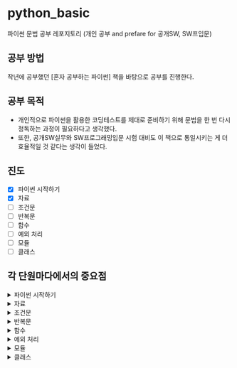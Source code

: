 # python_basic
파이썬 문법 공부 레포지토리 (개인 공부 and prefare for 공개SW, SW프입문)

## 공부 방법
작년에 공부했던 [혼자 공부하는 파이썬] 책을 바탕으로 공부를 진행한다.

## 공부 목적
* 개인적으로 파이썬을 활용한 코딩테스트를 제대로 준비하기 위해 문법을 한 번 다시 정독하는 과정이 필요하다고 생각했다.
* 또한, 공개SW실무와 SW프로그래밍입문 시험 대비도 이 책으로 통일시키는 게 더 효율적일 것 같다는 생각이 들었다.

## 진도
- [x] 파이썬 시작하기
- [x] 자료
- [ ] 조건문
- [ ] 반복문
- [ ] 함수
- [ ] 예외 처리
- [ ] 모듈
- [ ] 클래스

## 각 단원마다에서의 중요점
<details>
<summary>파이썬 시작하기</summary>
<div markdown="1">
  <h3>이 책에서 자주 나오는 파이썬 용어들</h3>
  <ul>
    <li>
      <code><b>키워드</b></code>: 특별한 의미가 부여된 단어로, 파이썬이 만들어질 때 이미 사용하겠다고 예약해 놓은 단어
    </li>
    <li>
      <code><b>식별자</b></code>: 프로그래밍 언어에서 이름을 붙일 때 사용하는 단어
      <ul>
        <li>키워드를 사용하면 안 됩니다.</li>
        <li>특수 문자는 언더 바(_)만 허용됩니다.</li>
        <li>숫자로 시작하면 안 됩니다.</li>
        <li>공백을 포함할 수 없습니다.</li>
        <li>캐멀케이스(대문자시작)은 <code><b>클래스</b></code>를 의미, 괄호가 있으면 <code><b>생성자</b></code>를 의미</li>
        <li>스네이크케이스(소문자시작)은 괄호가 있으면 <code><b>함수</b></code>, 없으면 <code><b>변수</b></code>를 의미</li>
      </ul>
    </li>
  </ul>
  <ul>
    <li>파이썬은 <code><b>대소문자를 구분</b></code>합니다.</li>
    <li><code><b>print()</b></code>함수로 여러 개를 출력하면, 공백 한 칸이 추가되면서 여러 개가 출력됩니다.</li>
  </ul>
</div>
  
</details>
<details>
<summary>자료</summary>
<div markdown="1">
  <h3>자료형과 문자열</h3>
  <ul>
    <li><code><b>type()</b></code>: 자료의 형식 확인</li>
    <li><code><b>len()</b></code>: 길이 확인</li>
    <li><code><b>문자열+문자열</b></code>: 공백 없이 바로 문자열이 연결됩니다. 참고로, 문자열과 숫자를 결합할 수는 없습니다.</li>
    <li><code><b>문자*숫자</b></code> 또는 <code><b>숫자*문자</b></code>: 문자열을 숫자만큼 반복합니다.</li>
    <li>
      <code><b>[a:b]</b></code>: 슬라이싱 (특정 범위를 선택합니다. b 직전까지를 선택하며, 원본이 변하지 않습니다.)
      <ul>
        <li>변형1:<code><b>[-3:-1]</b></code>: -1은 뒤에서부터를 의미합니다. 뒤에서부터 2번째, 3번째를 선택한다는 뜻 입니다.</li>
        <li>변형2:<code><b>[1:]</b></code>: 1번째 (2번째) 값부터 끝까지를 선택한다는 뜻 입니다.</li>
        <li>변형3:<code><b>[:3]</b></code>: 0번째, 1번째, 2번째까지를 선택한다는 뜻 입니다.</li>
      </ul>
    </li>
  </ul>
  <ul>
    <li>문자열에서 따옴표를 출력하려면 앞에 \ 문자를 넣으면 됩니다.</li>
    <li>\ 문자를 두 번 넣으면 \ 하나를 의미합니다.</li>
    <li>
      """와 같이 따옴표를 세 번 입력하면 여러 줄 문자열을 입력할 수 있습니다.
      <li>
        """를 입력한 뒤 한 줄씩 내린 다음 문자열을 입력하면 위 아래로 의도치 않은 줄바꿈이 들어갑니다. 이때 따옴표 앞에 \를 붙인다면 없앨 수 있습니다.
      </li>
    </li>
    <li>파이썬은 <code><b>제로 인덱스</b></code>라서 0부터 시작합니다.</li>
  </ul>
  <h3>숫자</h3>
  <ul>
    <li>파이썬의 숫자 타입은 <code><b>int</b></code>와 <code><b>float</b></code>으로 나뉩니다.</li>
  </ul>
  <h3>변수와 입력</h3>
  <ul>
    <li><code><b>input()</code></b>함수로는 입력을 받을 수 있으며, 결과는 무조건 <code><b>문자열</b></code>입니다.</li>
    <li>
      <code><b>int()</b></code> 또는 <code><b>float()</b></code>: 문자열 또는 숫자를 정수, 실수로 변환합니다.
      <ul>
        <li><code><b>int(실수)</b></code>: 소수점 버리고 나머지 숫자로 변환</li>
        <li><code><b>float(정수)</b></code>, <code><b>float(정수문자열)</b></code>: .0을 붙이며 실수로 변환</li>
        <li><code><b>int(실수문자열)</b></code>: ValueError 발생</li>
      </ul>
    </li>
    <li><code><b>str()</b></code>: 문자열로 변환합니다.</li>
  </ul>
  <h3>숫자와 문자열의 다양한 기능</h3>
  <ul>
    <li>
      <code><b>format()</b></code> 함수를 이용하면 자료를 문자열로 변환할 수 있습니다. 또, 특정 양식으로 출력할 수도 있습니다.
      <ul>
        <li>
          <code>"{}".format(10)</code>와 같이 사용할 수 있고, 숫자 이외의 자료형에도 적용할 수 있습니다.
        </li>
        <li>괄호의 갯수가 변수의 갯수보다 많으면 IndexError가 발생하며, 그 반대의 경우는 문제가 없습니다.</li>
        <li><code><b>"{:g}".format(문자열)</b></code>를 활용하면 문자열에서 의미없는 소수점을 제거할 수 있습니다.</li>
      </ul>
    </li>
    <li><code><b>upper()</b></code>와 <code><b>lower()</b></code> 로 알파벳 문자열을 각각 대문자, 소문자로 바꿀 수 있으며 비파괴적입니다.</li>
    <li><code><b>strip()</b></code>을 사용하면 문자열 양옆의 공백을 제거할 수 있습니다.</li>
    <li><code><b>isOO()</b></code>을 사용하면 문자열이 특정 규칙으로만 구성되어 있는지 검사할 수 있습니다.</li>
    <li><code><b>문자열.find(테스트 문자열)</b></code>는 테스트 문자열이 문자열의 몇 번째에서 처음 등장하는지를 확인합니다. 없으면 -1이 나옵니다.</li>
    <li><code><b>테스트 문자열 in 문자열</b></code>의 in을 활용하면 테스트 문자열이 문자열 안에 있는지 확인할 수 있습니다.</li>
    <li><code><b>split()</b></code>메서드로 문자열을 특정 문자를 기준으로 나눌 수 있습니다. 리스트가 반환됩니다.</li>
  </ul>
</div>
</details>
<details>
<summary>조건문</summary>
<div markdown="1">
  <h3>불 자료형과 if 조건문</h3>
  <ul>
    <li><code>if (9 <= x <= 12):</code>와 같이 작성하면 연속적으로 조건을 검사할 수 있습니다.</li>
  </ul>
  <h3>if-else와 elif 구문</h3>
  <ul>
    <li><code>if-elif-else</code>를 사용할 때 else가 꼭 필요한 것은 아닙니다.</li>
    <li>None, 0, 0.0, 빈 컨테이너는 모두 False로 변환되고, 나머지 경우는 True로 변환됩니다.</li>
    <li><code>pass</code> 키워드를 사용하면 특정 조건에서 아무것도 안 함을 표시할 수 있습니다.</li>
  </ul>
</div>
</details>
<details>
<summary>반복문</summary>
<div markdown="1">
</div>
</details>
<details>
<summary>함수</summary>
<div markdown="1">
</div>
</details>
<details>
<summary>예외 처리</summary>
<div markdown="1">
</div>
</details>
<details>
<summary>모듈</summary>
<div markdown="1">
</div>
</details>
<details>
<summary>클래스</summary>
<div markdown="1">
</div>
</details>
